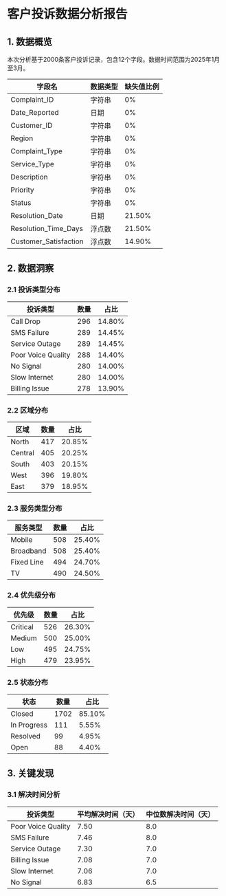 # 客户投诉数据分析报告

## 1. 数据概览

本次分析基于2000条客户投诉记录，包含12个字段。数据时间范围为2025年1月至3月。

| 字段名 | 数据类型 | 缺失值比例 |
|--------|----------|------------|
| Complaint_ID | 字符串 | 0% |
| Date_Reported | 日期 | 0% |
| Customer_ID | 字符串 | 0% |
| Region | 字符串 | 0% |
| Complaint_Type | 字符串 | 0% |
| Service_Type | 字符串 | 0% |
| Description | 字符串 | 0% |
| Priority | 字符串 | 0% |
| Status | 字符串 | 0% |
| Resolution_Date | 日期 | 21.50% |
| Resolution_Time_Days | 浮点数 | 21.50% |
| Customer_Satisfaction | 浮点数 | 14.90% |

## 2. 数据洞察

### 2.1 投诉类型分布

| 投诉类型 | 数量 | 占比 |
|----------|------|------|
| Call Drop | 296 | 14.80% |
| SMS Failure | 289 | 14.45% |
| Service Outage | 289 | 14.45% |
| Poor Voice Quality | 288 | 14.40% |
| No Signal | 280 | 14.00% |
| Slow Internet | 280 | 14.00% |
| Billing Issue | 278 | 13.90% |

### 2.2 区域分布

| 区域 | 数量 | 占比 |
|------|------|------|
| North | 417 | 20.85% |
| Central | 405 | 20.25% |
| South | 403 | 20.15% |
| West | 396 | 19.80% |
| East | 379 | 18.95% |

### 2.3 服务类型分布

| 服务类型 | 数量 | 占比 |
|----------|------|------|
| Mobile | 508 | 25.40% |
| Broadband | 508 | 25.40% |
| Fixed Line | 494 | 24.70% |
| TV | 490 | 24.50% |

### 2.4 优先级分布

| 优先级 | 数量 | 占比 |
|--------|------|------|
| Critical | 526 | 26.30% |
| Medium | 500 | 25.00% |
| Low | 495 | 24.75% |
| High | 479 | 23.95% |

### 2.5 状态分布

| 状态 | 数量 | 占比 |
|------|------|------|
| Closed | 1702 | 85.10% |
| In Progress | 111 | 5.55% |
| Resolved | 99 | 4.95% |
| Open | 88 | 4.40% |

## 3. 关键发现

### 3.1 解决时间分析

| 投诉类型 | 平均解决时间（天） | 中位数解决时间（天） |
|----------|---------------------|----------------------|
| Poor Voice Quality | 7.50 | 8.0 |
| SMS Failure | 7.46 | 8.0 |
| Service Outage | 7.30 | 7.0 |
| Billing Issue | 7.08 | 7.0 |
| Slow Internet | 7.06 | 7.0 |
| No Signal | 6.83 | 6.5 |